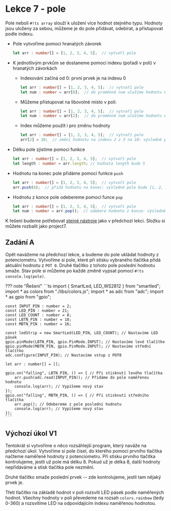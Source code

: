 # Lekce 7 - pole

Pole neboli `#!ts array` slouží k uložení více hodnot stejného typu.
Hodnoty jsou uloženy za sebou, můžeme je do pole přidávat, odebírat, a přistupovat podle indexu.

- Pole vytvoříme pomocí hranatých závorek
    ```ts
    let arr : number[] = [1, 2, 3, 4, 5];  // vytvoří pole
    ```
- K jednotlivým prvkům se dostaneme pomocí indexu (pořadí v poli) v hranatých závorkách
    - Indexování začíná od 0: první prvek je na indexu 0
        ```ts
        let arr : number[] = [1, 2, 3, 4, 5];  // vytvoří pole
        let num : number = arr[0];  // do proměnné num uložíme hodnotu na indexu 0 (tedy 1.)
        ```
    - Můžeme přistupovat na libovolné místo v poli:
        ```ts
        let arr : number[] = [1, 2, 3, 4, 5];  // vytvoří pole
        let num : number = arr[2];  // do proměnné num uložíme hodnotu na indexu 2 (tedy 3.)
        ```
    - Index můžeme použít i pro změnu hodnoty
        ```ts
        let arr : number[] = [1, 2, 3, 4, 5];  // vytvoří pole
        arr[2] = 10;  // změní hodnotu na indexu 2 z 3 na 10: výsledné pole bude [1, 2, 10, 4, 5]
        ```
- Délku pole zjistíme pomocí funkce 
    ```ts
    let arr : number[] = [1, 2, 3, 4, 5];  // vytvoří pole
    let length : number = arr.length; // hodnota length bude 5
    ```
- Hodnotu na konec pole přidáme pomocí funkce `push`
    ```ts
    let arr : number[] = [1, 2, 3, 4, 5];  // vytvoří pole
    arr.push(6);  // přidá hodnotu na konec: výsledné pole bude [1, 2, 3, 4, 5, 6]
    ```

- Hodnotu z konce pole odebereme pomocí funce `pop`
    ```ts
    let arr : number[] = [1, 2, 3, 4, 5];  // vytvoří pole
    let num : number = arr.pop();  // odebere hodnotu z konce: výsledné pole bude [1, 2, 3, 4]
    ```

K řešení budeme potřebovat [stejné nástroje](../lekce6/project6.zip) jako v předchozí lekci.
Složku si můžete rozbalit jako project7.

## Zadání A

Opět navážeme na předchozí lekce, a budeme do pole ukládat hodnoty z potenciometru.
Vytvoříme si pole, které při stisku vybraného tlačítka přidá aktuální hodnotu z `POT 0`.
Druhé tlačítko z tohoto pole poslední hodnotu smaže.
Stav pole si můžeme po každé změně vypsat pomocí `#!ts console.log(pole)`.

??? note "Řešení"
    ```ts
    import { SmartLed, LED_WS2812 } from "smartled";
    import * as colors from "./libs/colors.js";
    import * as adc from "adc";
    import * as gpio from "gpio";

    const INPUT_PIN : number = 2;
    const LED_PIN : number = 21;
    const LED_COUNT : number = 8;
    const LBTN_PIN : number = 18;
    const MBTN_PIN : number = 16;

    const ledStrip = new SmartLed(LED_PIN, LED_COUNT); // Nastavíme LED pásek
    gpio.pinMode(LBTN_PIN, gpio.PinMode.INPUT); // Nastavíme levé tlačítko
    gpio.pinMode(MBTN_PIN, gpio.PinMode.INPUT); // Nastavíme střední tlačítko
    adc.configure(INPUT_PIN); // Nastavíme vstup z POT0

    let arr : number[] = [];

    gpio.on("falling", LBTN_PIN, () => { // Při stisknutí levého tlačítka
        arr.push(adc.read(INPUT_PIN)); // Přidáme do pole naměřenou hodnotu
        console.log(arr); // Vypíšeme nový stav
    });
    gpio.on("falling", MBTN_PIN, () => { // Při stisknutí středního tlačítka
        arr.pop(); // Odebereme z pole poslední hodnotu
        console.log(arr); // Vypíšeme nový stav
    });
    ```

## Výchozí úkol V1

Tentokrát si vytvoříme o něco rozsáhlejší program, který naváže na předchozí úkol.
Vytvoříme si pole čísel, do kterého pomocí prvního tlačítka načteme naměřené hodnoty z potenciometru.
Při stisku prvního tlačítka kontrolujeme, jestli už pole má délku 8.
Pokud už je délka 8, další hodnoty nepřidáváme a stisk tlačítka pole nezmění.

Druhé tlačítko smaže poslední prvek -- zde kontrolujeme, jestli tam nějaký prvek je.

Třetí tlačítko na základě hodnot v poli rozsvítí LED pásek podle naměřených hodnot.
Všechny hodnoty v poli převedeme na rozsah `colors.rainbow` (tedy 0-360) a rozsvítíme LED
na odpovídajícím indexu naměřenou hodnotou.
